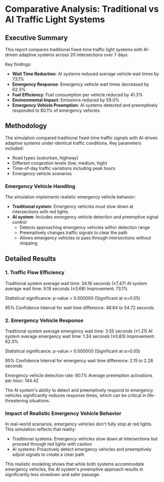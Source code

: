 # Comparative Analysis: Traditional vs AI Traffic Light Systems

## Executive Summary

This report compares traditional fixed-time traffic light systems with AI-driven adaptive systems across 20 intersections over 7 days.

Key findings:
- **Wait Time Reduction**: AI systems reduced average vehicle wait times by 73.1%
- **Emergency Response**: Emergency vehicle wait times decreased by 62.3%
- **Fuel Efficiency**: Fuel consumption per vehicle reduced by 41.3%
- **Environmental Impact**: Emissions reduced by 59.0%
- **Emergency Vehicle Preemption**: AI systems detected and preemptively responded to 60.1% of emergency vehicles

## Methodology

The simulation compared traditional fixed-time traffic signals with AI-driven adaptive systems under identical traffic conditions.
Key parameters included:
- Road types (suburban, highway)
- Different congestion levels (low, medium, high)
- Time-of-day traffic variations including peak hours
- Emergency vehicle scenarios

### Emergency Vehicle Handling
The simulation implements realistic emergency vehicle behavior:
- **Traditional system**: Emergency vehicles must slow down at intersections with red lights
- **AI system**: Includes emergency vehicle detection and preemptive signal control
  - Detects approaching emergency vehicles within detection range
  - Preemptively changes traffic signals to clear the path
  - Allows emergency vehicles to pass through intersections without stopping

## Detailed Results

### 1. Traffic Flow Efficiency

Traditional system average wait time: 34.18 seconds (±7.47)
AI system average wait time: 9.19 seconds (±3.68)
Improvement: 73.1%

Statistical significance: p-value = 0.000000 (Significant at α=0.05)

95% Confidence Interval for wait time difference: 48.84 to 54.72 seconds

### 2. Emergency Vehicle Response

Traditional system average emergency wait time: 3.55 seconds (±1.21)
AI system average emergency wait time: 1.34 seconds (±0.83)
Improvement: 62.3%

Statistical significance: p-value = 0.000000 (Significant at α=0.05)

95% Confidence Interval for emergency wait time difference: 2.15 to 2.28 seconds

Emergency vehicle detection rate: 60.1%
Average preemption activations per hour: 144.42

The AI system's ability to detect and preemptively respond to emergency vehicles significantly reduces response times, which can be critical in life-threatening situations.

### Impact of Realistic Emergency Vehicle Behavior

In real-world scenarios, emergency vehicles don't fully stop at red lights. This simulation reflects that reality:
- Traditional systems: Emergency vehicles slow down at intersections but proceed through red lights with caution
- AI systems: Proactively detect emergency vehicles and preemptively adjust signals to create a clear path

This realistic modeling shows that while both systems accommodate emergency vehicles, the AI system's preemptive approach results in significantly less slowdown and safer passage.